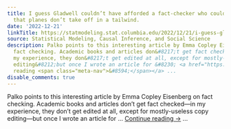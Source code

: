 ```yaml
---
title: I guess Gladwell couldn’t have afforded a fact-checker who could’ve told him
  that planes don’t take off in a tailwind.
date: '2022-12-21'
linkTitle: https://statmodeling.stat.columbia.edu/2022/12/21/i-guess-gladwell-couldnt-have-afforded-a-fact-checker-who-couldve-told-him-that-planes-dont-take-off-in-a-tailwind/
source: Statistical Modeling, Causal Inference, and Social Science
description: Palko points to this interesting article by Emma Copley Eisenberg on
  fact checking. Academic books and articles don&#8217;t get fact checked&#8212;in
  my experience, they don&#8217;t get edited at all, except for mostly-useless copy
  editing&#8212;but once I wrote an article for &#8230; <a href="https://statmodeling.stat.columbia.edu/2022/12/21/i-guess-gladwell-couldnt-have-afforded-a-fact-checker-who-couldve-told-him-that-planes-dont-take-off-in-a-tailwind/">Continue
  reading <span class="meta-nav">&#8594;</span></a> ...
disable_comments: true
---
```

Palko points to this interesting article by Emma Copley Eisenberg on fact checking. Academic books and articles don&#8217;t get fact checked&#8212;in my experience, they don&#8217;t get edited at all, except for mostly-useless copy editing&#8212;but once I wrote an article for &#8230; <a href="https://statmodeling.stat.columbia.edu/2022/12/21/i-guess-gladwell-couldnt-have-afforded-a-fact-checker-who-couldve-told-him-that-planes-dont-take-off-in-a-tailwind/">Continue reading <span class="meta-nav">&#8594;</span></a> ...